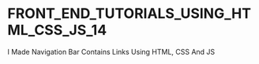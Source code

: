 # FRONT_END_TUTORIALS_USING_HTML_CSS_JS_14
I Made Navigation Bar Contains Links Using HTML, CSS And JS
